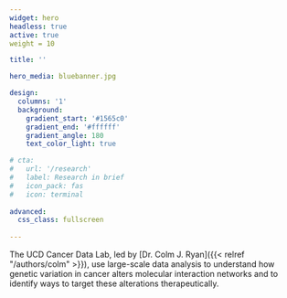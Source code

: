 ```yaml
---
widget: hero 
headless: true 
active: true
weight = 10

title: ''

hero_media: bluebanner.jpg

design:
  columns: '1'
  background:
    gradient_start: '#1565c0'
    gradient_end: '#ffffff'
    gradient_angle: 180
    text_color_light: true

# cta:
#   url: '/research'
#   label: Research in brief
#   icon_pack: fas
#   icon: terminal
  
advanced:
  css_class: fullscreen
  
---
```


The UCD Cancer Data Lab, led by [Dr. Colm J. Ryan]({{< relref "/authors/colm" >}}), use large-scale data analysis to understand how genetic variation in cancer alters molecular interaction networks and to identify ways to target these alterations therapeutically.
